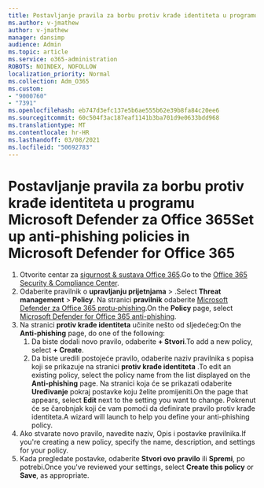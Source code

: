 ```yaml
---
title: Postavljanje pravila za borbu protiv krađe identiteta u programu Microsoft Defender za Office 365
ms.author: v-jmathew
author: v-jmathew
manager: dansimp
audience: Admin
ms.topic: article
ms.service: o365-administration
ROBOTS: NOINDEX, NOFOLLOW
localization_priority: Normal
ms.collection: Adm_O365
ms.custom:
- "9000760"
- "7391"
ms.openlocfilehash: eb747d3efc137e5b6ae555b62e39b8fa84c20ee6
ms.sourcegitcommit: 60c504f3ac187eaf1141b3ba701d9e0633bdd968
ms.translationtype: MT
ms.contentlocale: hr-HR
ms.lasthandoff: 03/08/2021
ms.locfileid: "50692783"
---
```

# <a name="set-up-anti-phishing-policies-in-microsoft-defender-for-office-365"></a><span data-ttu-id="8c6f3-102">Postavljanje pravila za borbu protiv krađe identiteta u programu Microsoft Defender za Office 365</span><span class="sxs-lookup"><span data-stu-id="8c6f3-102">Set up anti-phishing policies in Microsoft Defender for Office 365</span></span>

1. <span data-ttu-id="8c6f3-103">Otvorite centar za [sigurnost & sustava Office 365](https://go.microsoft.com/fwlink/p/?linkid=2077143).</span><span class="sxs-lookup"><span data-stu-id="8c6f3-103">Go to the [Office 365 Security & Compliance Center](https://go.microsoft.com/fwlink/p/?linkid=2077143).</span></span>
2. <span data-ttu-id="8c6f3-104">Odaberite pravilnik o **upravljanju prijetnjama**  >  .</span><span class="sxs-lookup"><span data-stu-id="8c6f3-104">Select **Threat management** > **Policy**.</span></span> <span data-ttu-id="8c6f3-105">Na stranici **pravilnik** odaberite [Microsoft Defender za Office 365 protu-phishing](https://go.microsoft.com/fwlink/?linkid=2101369).</span><span class="sxs-lookup"><span data-stu-id="8c6f3-105">On the **Policy** page, select [Microsoft Defender for Office 365 anti-phishing](https://go.microsoft.com/fwlink/?linkid=2101369).</span></span>
3. <span data-ttu-id="8c6f3-106">Na stranici **protiv krađe identiteta** učinite nešto od sljedećeg:</span><span class="sxs-lookup"><span data-stu-id="8c6f3-106">On the **Anti-phishing** page, do one of the following:</span></span>
    1. <span data-ttu-id="8c6f3-107">Da biste dodali novo pravilo, odaberite **+ Stvori**.</span><span class="sxs-lookup"><span data-stu-id="8c6f3-107">To add a new policy, select **+ Create**.</span></span>
    1. <span data-ttu-id="8c6f3-108">Da biste uredili postojeće pravilo, odaberite naziv pravilnika s popisa koji se prikazuje na stranici **protiv krađe identiteta** .</span><span class="sxs-lookup"><span data-stu-id="8c6f3-108">To edit an existing policy, select the policy name from the list displayed on the **Anti-phishing** page.</span></span> <span data-ttu-id="8c6f3-109">Na stranici koja će se prikazati odaberite **Uređivanje** pokraj postavke koju želite promijeniti.</span><span class="sxs-lookup"><span data-stu-id="8c6f3-109">On the page that appears, select **Edit** next to the setting you want to change.</span></span> <span data-ttu-id="8c6f3-110">Pokrenut će se čarobnjak koji će vam pomoći da definirate pravilo protiv krađe identiteta.</span><span class="sxs-lookup"><span data-stu-id="8c6f3-110">A wizard will launch to help you define your anti-phishing policy.</span></span>
4. <span data-ttu-id="8c6f3-111">Ako stvarate novo pravilo, navedite naziv, Opis i postavke pravilnika.</span><span class="sxs-lookup"><span data-stu-id="8c6f3-111">If you're creating a new policy, specify the name, description, and settings for your policy.</span></span>
5. <span data-ttu-id="8c6f3-112">Kada pregledate postavke, odaberite **Stvori ovo pravilo** ili **Spremi**, po potrebi.</span><span class="sxs-lookup"><span data-stu-id="8c6f3-112">Once you've reviewed your settings, select **Create this policy** or **Save**, as appropriate.</span></span>
